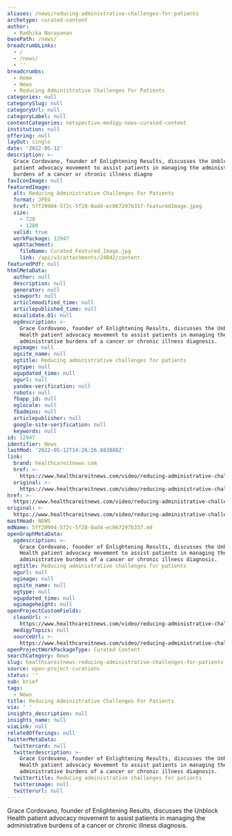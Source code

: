 ```yaml
---
aliases: /news/reducing-administrative-challenges-for-patients
archetype: curated-content
author:
  - Radhika Narayanan
basePath: /news/
breadcrumbLinks:
  - /
  - /news/
  - ''
breadcrumbs:
  - Home
  - News
  - Reducing Administrative Challenges For Patients
categories: null
categorySlug: null
categoryUrl: null
categoryLabel: null
contentCategories: netspective-medigy-news-curated-content
institution: null
offering: null
layOut: single
date: '2022-05-12'
description: >-
  Grace Cordovano, founder of Enlightening Results, discusses the Unblock Health
  patient advocacy movement to assist patients in managing the administrative
  burdens of a cancer or chronic illness diagno
favIconImage: null
featuredImage:
  alt: Reducing Administrative Challenges For Patients
  format: JPEG
  href: 5ff20904-572c-5f28-8ad4-ec067297b357-featuredImage.jpeg
  size:
    - 720
    - 1280
  valid: true
  workPackage: 12947
  wpAttachment:
    fileName: Curated_Featured_Image.jpg
    link: /api/v3/attachments/24042/content
featuredPdf: null
htmlMetaData:
  author: null
  description: null
  generator: null
  viewport: null
  articlemodified_time: null
  articlepublished_time: null
  msvalidate.01: null
  ogdescription: >-
    Grace Cordovano, founder of Enlightening Results, discusses the Unblock
    Health patient advocacy movement to assist patients in managing the
    administrative burdens of a cancer or chronic illness diagnosis.
  ogimage: null
  ogsite_name: null
  ogtitle: Reducing administrative challenges for patients
  ogtype: null
  ogupdated_time: null
  ogurl: null
  yandex-verification: null
  robots: null
  fbapp_id: null
  oglocale: null
  fbadmins: null
  articlepublisher: null
  google-site-verification: null
  keywords: null
id: 12947
identifier: News
lastMod: '2022-05-12T14:26:26.883888Z'
link:
  brand: healthcareitnews.com
  href: >-
    https://www.healthcareitnews.com/video/reducing-administrative-challenges-patients
  original: >-
    https://www.healthcareitnews.com/video/reducing-administrative-challenges-patients
href: >-
  https://www.healthcareitnews.com/video/reducing-administrative-challenges-patients
original: >-
  https://www.healthcareitnews.com/video/reducing-administrative-challenges-patients
mastHead: NEWS
mdName: 5ff20904-572c-5f28-8ad4-ec067297b357.md
openGraphMetaData:
  ogdescription: >-
    Grace Cordovano, founder of Enlightening Results, discusses the Unblock
    Health patient advocacy movement to assist patients in managing the
    administrative burdens of a cancer or chronic illness diagnosis.
  ogtitle: Reducing administrative challenges for patients
  ogurl: null
  ogimage: null
  ogsite_name: null
  ogtype: null
  ogupdated_time: null
  ogimageheight: null
openProjectCustomFields:
  cleanUrl: >-
    https://www.healthcareitnews.com/video/reducing-administrative-challenges-patients
  medigyTopics: null
  sourceUrl: >-
    https://www.healthcareitnews.com/video/reducing-administrative-challenges-patients
openProjectWorkPackageType: Curated Content
searchCategory: News
slug: healthcareitnews-reducing-administrative-challenges-for-patients
source: open-project-curations
status: ''
sub: brief
tags:
  - News
title: Reducing Administrative Challenges For Patients
via: ' '
insights_description: null
insights_name: null
viaLink: null
relatedOfferings: null
twitterMetaData:
  twittercard: null
  twitterdescription: >-
    Grace Cordovano, founder of Enlightening Results, discusses the Unblock
    Health patient advocacy movement to assist patients in managing the
    administrative burdens of a cancer or chronic illness diagnosis.
  twittertitle: Reducing administrative challenges for patients
  twitterimage: null
  twitterurl: null
---
```

<p>Grace Cordovano, founder of Enlightening Results, discusses the Unblock Health patient advocacy movement to assist patients in managing the administrative burdens of a cancer or chronic illness diagnosis.</p><p><br>&nbsp;</p>